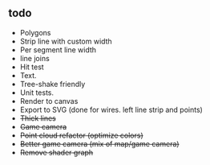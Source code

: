 ## todo

* Polygons
* Strip line with custom width
* Per segment line width 
* line joins
* Hit test
* Text.
* Tree-shake friendly
* Unit tests.
* Render to canvas
* Export to SVG (done for wires. left line strip and points)
* ~~Thick lines~~
* ~~Game camera~~
* ~~Point cloud refactor (optimize colors)~~
* ~~Better game camera (mix of map/game camera)~~
* ~~Remove shader graph~~